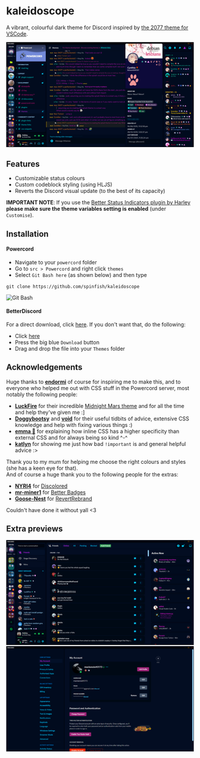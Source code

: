 # kaleidoscope
A vibrant, colourful dark theme for Discord inspired by [the 2077 theme for VSCode](https://marketplace.visualstudio.com/items?itemName=Endormi.2077-theme 'Thanks, Endormi!').

![Main Preview](https://github.com/spinfish/images/blob/master/kaleidoscope/preview_1.png)

## Features
- Customizable status colours
- Custom codeblock styling (using HLJS)
- Reverts the Discord visual update (to the best of its capacity)

**IMPORTANT NOTE**: If you use the [Better Status Indicators plugin by Harley](https://github.com/griefMoDz/better-status-indicators 'really cool plogin btw') **please make sure the theme variables setting is enabled** (under `Customise`).

## Installation
#### Powercord
- Navigate to your `powercord` folder
- Go to `src > Powercord` and right click `themes`
- Select `Git Bash here` (as shown below) and then type

```shell
git clone https://github.com/spinfish/kaleidoscope
```

![Git Bash](https://media.discordapp.net/attachments/678012423067926539/835658793253470308/git_bash_here.png)

#### BetterDiscord
For a direct download, click [here](https://betterdiscord.app/Download?id=257). If you don't want that, do the following:

- Click [here](https://betterdiscord.app/theme/kaleidoscope)
- Press the big blue `Download` button
- Drag and drop the file into your `Themes` folder

## Acknowledgements
Huge thanks to **[endormi](https://github.com/endormi)** of course for inspiring me to make this, and to everyone who helped me out with CSS stuff in the Powercord server, most notably the following people:

- **[LuckFire](https://github.com/LuckFire/)** for their incredible [Midnight Mars theme](https://github.com/LuckFire/midnight-mars) and for all the time and help they've given me :]
- **[Doggybootsy](https://github.com/doggybootsy)** and **[void](https://github.com/voidfill)** for their useful tidbits of advice, extensive CSS knowledge and help with fixing various things :)
- **[emma 🌺](https://github.com/ghostlydilemma)** for explaining how inline CSS has a higher specificity than external CSS and for always being so kind ^-^
- **[katlyn](https://github.com/katlyn)** for showing me just how bad `!important` is and general helpful advice :>

Thank you to my mum for helping me choose the right colours and styles (she has a keen eye for that).<br>
And of course a huge thank you to the following people for the extras:

- **[NYRI4](https://github.com/NYRI4)** for [Discolored](https://github.com/NYRI4/Discolored)
- **[mr-miner1](https://github.com/mr-miner1)** for [Better Badges](https://github.com/mr-miner1/Better-Badges)
- **[Goose-Nest](https://github.com/Goose-Nest/)** for [RevertRebrand](https://github.com/Goose-Nest/GT-RevertRebrand)

Couldn't have done it without yall <3

## Extra previews
![Preview Two](https://github.com/spinfish/images/blob/master/kaleidoscope/preview_2.png)
![Preview Three](https://github.com/spinfish/images/blob/master/kaleidoscope/preview_3.png)